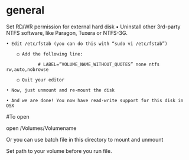 # general

Set RD/WR permission for external hard disk
	• Uninstall other 3rd-party NTFS software, like Paragon, Tuxera or NTFS-3G.
	
	• Edit /etc/fstab (you can do this with “sudo vi /etc/fstab”)
	
		○ Add the following line:
		
    			# LABEL=”VOLUME_NAME_WITHOUT_QUOTES” none ntfs rw,auto,nobrowse
			
		○ Quit your editor
		
	• Now, just unmount and re-mount the disk
	
	• And we are done! You now have read-write support for this disk in OSX
	

#To open 

open /Volumes/Volumename


Or you can use batch file in this directory to mount and unmount

Set path to your volume before you run file.
